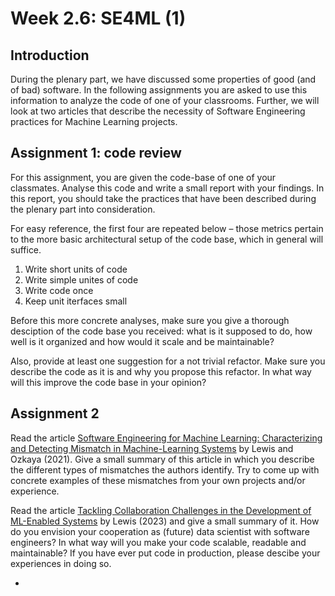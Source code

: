 # Week 2.6: SE4ML (1)

## Introduction

During the plenary part, we have discussed some properties of good (and of bad) software. In the following assignments you are asked to use this information to analyze the code of one of your classrooms. Further, we will look at two articles that describe the necessity of Software Engineering practices for Machine Learning projects.

## Assignment 1: code review

For this assignment, you are given the code-base of one of your classmates. Analyse this code and write a small report with your findings. In this report, you should take the practices that have been described during the plenary part into consideration. 

For easy reference, the first four are repeated below – those metrics pertain to the more basic architectural setup of the code base, which in general will suffice.

1. Write short units of code
2. Write simple unites of code
3. Write code once
4. Keep unit iterfaces small

Before this more concrete analyses, make sure you give a thorough desciption of the code base you received: what is it supposed to do, how well is it organized and how would it scale and be maintainable?

Also, provide at least one suggestion for a not trivial refactor. Make sure you describe the code as it is and why you propose this refactor. In what way will this improve the code base in your opinion?

## Assignment 2

Read the article [Software Engineering for Machine Learning: Characterizing and Detecting Mismatch in Machine-Learning Systems](https://insights.sei.cmu.edu/blog/software-engineering-for-machine-learning-characterizing-and-detecting-mismatch-in-machine-learning-systems/) by Lewis and Ozkaya (2021). Give a small summary of this article in which you describe the different types of mismatches the authors identify. Try to come up with concrete examples of these mismatches from your own projects and/or experience.

Read the article [Tackling Collaboration Challenges in the Development of ML-Enabled Systems](https://insights.sei.cmu.edu/blog/tackling-collaboration-challenges-in-the-development-of-ml-enabled-systems/) by Lewis (2023) and give a small summary of it. How do you envision your cooperation as (future) data scientist with software engineers? In what way will you make your code scalable, readable and maintainable? If you have ever put code in production, please descibe your experiences in doing so.


- 
